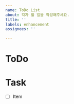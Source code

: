 ```yaml
---
name: ToDo List
about: 각자 할 일을 작성해주세요.
title: ''
labels: enhancement
assignees: ''

---
```


# ToDo

# Task
- [ ] Item
